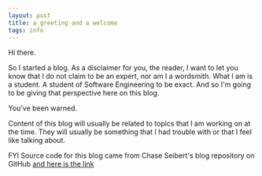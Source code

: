 ```yaml
---
layout: post
title: a greeting and a welcome
tags: info
---
```

Hi there. 

So I started a blog. As a disclaimer for you, the reader, I want to let you know that I do not claim to be an expert, nor am I a wordsmith. 
What I am is a student. A student of Software Engineering to be exact. And so I'm going to be giving that perspective here on this blog.

You've been warned. 

Content of this blog will usually be related to topics that I am working on at the time. They will usually be something that I had trouble with 
or that I feel like talking about. 

FYI Source code for this blog came from Chase Seibert's blog repository on GitHub [and here is the link](https://github.com/chase-seibert/blog)
 
